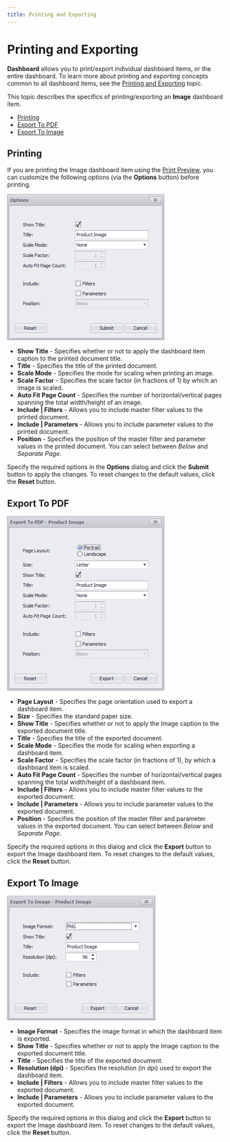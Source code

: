 ```yaml
---
title: Printing and Exporting
---
```

# Printing and Exporting
**Dashboard** allows you to print/export individual dashboard items, or the entire dashboard. To learn more about printing and exporting concepts common to all dashboard items, see the [Printing and Exporting](../../printing-and-exporting.md)
 topic.

This topic describes the specifics of printing/exporting an **Image** dashboard item.
* [Printing](#printing)
* [Export To PDF](#export-to-pdf)
* [Export To Image](#export-to-image)

## <a name="printing"/>Printing
If you are printing the Image dashboard item using the [Print Preview](../../../dashboard-designer/ui-elements/print-preview.md), you can customize the following options (via the **Options** button) before printing.

![Image_PrintingOptionsDialog](../../../../images/img22940.png)
* **Show Title** - Specifies whether or not to apply the dashboard item caption to the printed document title.
* **Title** - Specifies the title of the printed document.
* **Scale Mode** - Specifies the mode for scaling when printing an image.
* **Scale Factor** - Specifies the scale factor (in fractions of 1) by which an image is scaled.
* **Auto Fit Page Count** - Specifies the number of horizontal/vertical pages spanning the total width/height of an image.
* **Include | Filters** - Allows you to include master filter values to the printed document.
* **Include | Parameters** - Allows you to include parameter values to the printed document.
* **Position** - Specifies the position of the master filter and parameter values in the printed document. You can select between _Below_ and _Separate Page_.

Specify the required options in the **Options** dialog and click the **Submit** button to apply the changes. To reset changes to the default values, click the **Reset** button.

## <a name="export-to-pdf"/>Export To PDF
![Image_PDFExportOptionsDialog](../../../../images/img22941.png)
* **Page Layout** - Specifies the page orientation used to export a dashboard item.
* **Size** - Specifies the standard paper size.
* **Show Title** - Specifies whether or not to apply the Image caption to the exported document title.
* **Title** - Specifies the title of the exported document.
* **Scale Mode** - Specifies the mode for scaling when exporting a dashboard item.
* **Scale Factor** - Specifies the scale factor (in fractions of 1), by which a dashboard item is scaled.
* **Auto Fit Page Count** - Specifies the number of horizontal/vertical pages spanning the total width/height of a dashboard item.
* **Include | Filters** - Allows you to include master filter values to the exported document.
* **Include | Parameters** - Allows you to include parameter values to the exported document.
* **Position** - Specifies the position of the master filter and parameter values in the exported document. You can select between _Below_ and _Separate Page_.

Specify the required options in this dialog and click the **Export** button to export the Image dashboard item. To reset changes to the default values, click the **Reset** button.

## <a name="export-to-image"/>Export To Image
![Image_ImageExportOptionsDialog](../../../../images/img22942.png)
* **Image Format** - Specifies the image format in which the dashboard item is exported.
* **Show Title** - Specifies whether or not to apply the Image caption to the exported document title.
* **Title** - Specifies the title of the exported document.
* **Resolution (dpi)** - Specifies the resolution (in dpi) used to export the dashboard item.
* **Include | Filters** - Allows you to include master filter values to the exported document.
* **Include | Parameters** - Allows you to include parameter values to the exported document.

Specify the required options in this dialog and click the **Export** button to export the Image dashboard item. To reset changes to the default values, click the **Reset** button.